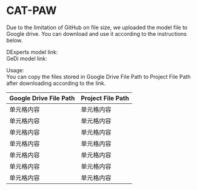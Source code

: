 # CAT-PAW

Due to the limitation of GitHub on file size, we uploaded the model file to Google drive. You can download and use it according to the instructions below.

DExperts model link:  
GeDi model link:  

Usage:  
You can copy the files stored in Google Drive File Path to Project File Path after downloading according to the link.
  
Google Drive File Path  | Project File Path
 ---- | ------  
 单元格内容  | 单元格内容 
 单元格内容  | 单元格内容 
 单元格内容  | 单元格内容 
 单元格内容  | 单元格内容 
 单元格内容  | 单元格内容 
 单元格内容  | 单元格内容 
 单元格内容  | 单元格内容 

